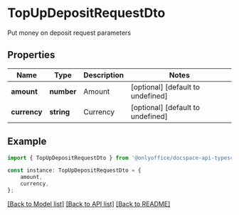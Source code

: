 # TopUpDepositRequestDto

Put money on deposit request parameters

## Properties

Name | Type | Description | Notes
------------ | ------------- | ------------- | -------------
**amount** | **number** | Amount | [optional] [default to undefined]
**currency** | **string** | Currency | [optional] [default to undefined]

## Example

```typescript
import { TopUpDepositRequestDto } from '@onlyoffice/docspace-api-typescript';

const instance: TopUpDepositRequestDto = {
    amount,
    currency,
};
```

[[Back to Model list]](../README.md#documentation-for-models) [[Back to API list]](../README.md#documentation-for-api-endpoints) [[Back to README]](../README.md)
